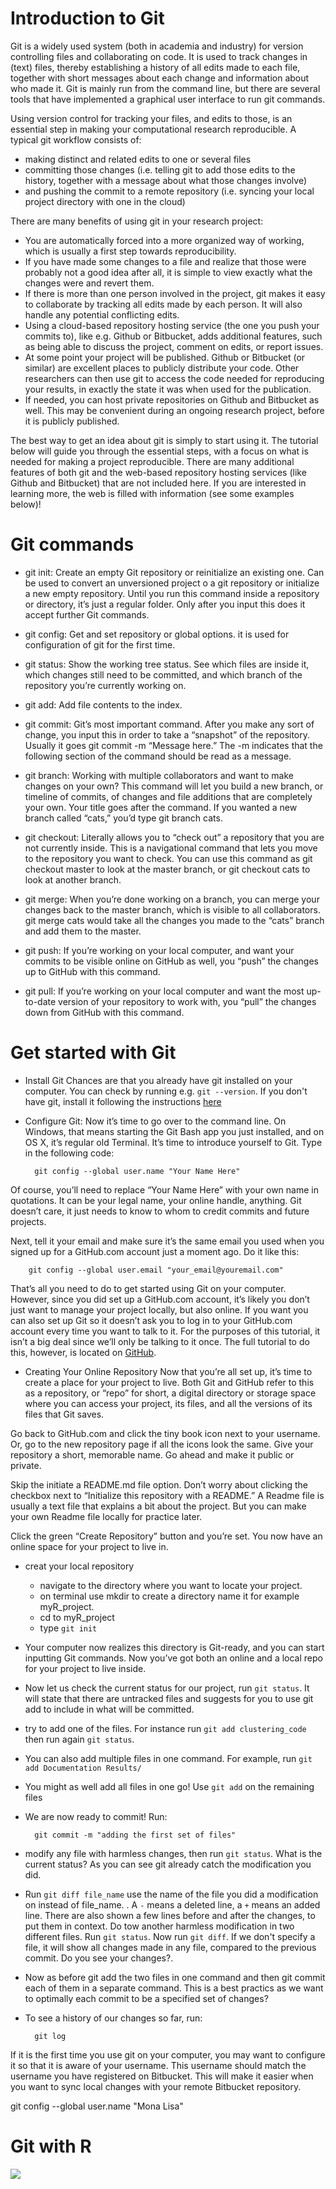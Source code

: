 # Introduction to Git

Git is a widely used system (both in academia and industry) for version controlling files and collaborating on code. It is used to track changes in (text) files, thereby establishing a history of all edits made to each file, together with short messages about each change and information about who made it. Git is mainly run from the command line, but there are several tools that have implemented a graphical user interface to run git commands.

Using version control for tracking your files, and edits to those, is an essential step in making your computational research reproducible. A typical git workflow consists of:

- making distinct and related edits to one or several files
- committing those changes (i.e. telling git to add those edits to the history, together with a message about what those changes involve)
- and pushing the commit to a remote repository (i.e. syncing your local project directory with one in the cloud)


There are many benefits of using git in your research project:

- You are automatically forced into a more organized way of working, which is usually a first step towards reproducibility.
- If you have made some changes to a file and realize that those were probably not a good idea after all, it is simple to view exactly what the changes were and revert them.
- If there is more than one person involved in the project, git makes it easy to collaborate by tracking all edits made by each person. It will also handle any potential conflicting edits.
- Using a cloud-based repository hosting service (the one you push your commits to), like e.g. Github or Bitbucket, adds additional features, such as being able to discuss the project, comment on edits, or report issues.
- At some point your project will be published. Github or Bitbucket (or similar) are excellent places to publicly distribute your code. Other researchers can then use git to access the code needed for reproducing your results, in exactly the state it was when used for the publication.
- If needed, you can host private repositories on Github and Bitbucket as well. This may be convenient during an ongoing research project, before it is publicly published.

The best way to get an idea about git is simply to start using it. The tutorial below will guide you through the essential steps, with a focus on what is needed for making a project reproducible. There are many additional features of both git and the web-based repository hosting services (like Github and Bitbucket) that are not included here. If you are interested in learning more, the web is filled with information (see some examples below)!


# Git commands
* git init: Create an empty Git repository or reinitialize an existing one. Can be used to convert an unversioned project o a git repository or initialize a new empty repository. Until you run this command inside a repository or directory, it’s just a regular folder. Only after you input this does it accept further Git commands.
* git config: Get and set repository or global options. it is used for configuration of git for the first time.
* git status:  Show the working tree status. See which files are inside it, which changes still need to be committed, and which branch of the repository you’re currently working on.
* git add: Add file contents to the index.
* git commit: Git’s most important command. After you make any sort of change, you input this in order to take a “snapshot” of the repository. Usually it goes git commit -m “Message here.” The -m indicates that the following section of the command should be read as a message.

* git branch: Working with multiple collaborators and want to make changes on your own? This command will let you build a new branch, or timeline of commits, of changes and file additions that are completely your own. Your title goes after the command. If you wanted a new branch called “cats,” you’d type git branch cats.

* git checkout: Literally allows you to “check out” a repository that you are not currently inside. This is a navigational command that lets you move to the repository you want to check. You can use this command as git checkout master to look at the master branch, or git checkout cats to look at another branch.

* git merge: When you’re done working on a branch, you can merge your changes back to the master branch, which is visible to all collaborators. git merge cats would take all the changes you made to the “cats” branch and add them to the master.

* git push: If you’re working on your local computer, and want your commits to be visible online on GitHub as well, you “push” the changes up to GitHub with this command.

* git pull: If you’re working on your local computer and want the most up-to-date version of your repository to work with, you “pull” the changes down from GitHub with this command.

# Get started with Git

* Install Git
Chances are that you already have git installed on your computer. You can check by running e.g. ```git --version```. If you don't have git, install it following the instructions [here](https://git-scm.com/book/en/v2/Getting-Started-Installing-Git)


* Configure Git:
Now it’s time to go over to the command line. On Windows, that means starting the Git Bash app you just installed, and on OS X, it’s regular old Terminal. It’s time to introduce yourself to Git. Type in the following code:

        git config --global user.name "Your Name Here"

Of course, you’ll need to replace “Your Name Here” with your own name in quotations. It can be your legal name, your online handle, anything. Git doesn’t care, it just needs to know to whom to credit commits and future projects.

Next, tell it your email and make sure it’s the same email you used when you signed up for a GitHub.com account just a moment ago. Do it like this:

        git config --global user.email "your_email@youremail.com"


That’s all you need to do to get started using Git on your computer. However, since you did set up a GitHub.com account, it’s likely you don’t just want to manage your project locally, but also online. If you want you can also set up Git so it doesn’t ask you to log in to your GitHub.com account every time you want to talk to it. For the purposes of this tutorial, it isn’t a big deal since we’ll only be talking to it once. The full tutorial to do this, however, is located on [GitHub](https://help.github.com/en/github/getting-started-with-github/set-up-git).


* Creating Your Online Repository
Now that you’re all set up, it’s time to create a place for your project to live. Both Git and GitHub refer to this as a repository, or “repo” for short, a digital directory or storage space where you can access your project, its files, and all the versions of its files that Git saves.

Go back to GitHub.com and click the tiny book icon next to your username. Or, go to the new repository page if all the icons look the same. Give your repository a short, memorable name. Go ahead and make it public or private.

Skip the  initiate a README.md file option. Don’t worry about clicking the checkbox next to “Initialize this repository with a README.” A Readme file is usually a text file that explains a bit about the project. But you can make your own Readme file locally for practice later.

Click the green “Create Repository” button and you’re set. You now have an online space for your project to live in.

* creat your local repository
    - navigate to the directory where you want to locate your project.
    - on terminal use mkdir to create a directory name it for example myR_project.
    - cd to myR_project
    - type ```git init```


* Your computer now realizes this directory is Git-ready, and you can start inputting Git commands. Now you’ve got both an online and a local repo for your project to live inside.

* Now let us check the current status for our project, run ```git status```. It will state that there are untracked files and suggests for you to use git add to include in what will be committed.

* try to add one of the files. For instance run ```git add clustering_code``` then run again `git status`.

* You can also add multiple files in one command. For example, run `git add Documentation Results/`

* You might as well add all files in one go! Use `git add` on the remaining files

* We are now ready to commit! Run:

        git commit -m "adding the first set of files"

* modify any file with harmless changes, then run `git status`. What is the current status? As you can see git already catch the modification you did.
* Run `git diff file_name` use the name of the file you did a modification on instead of file_name. . A `-` means a deleted line, a `+` means an added line. There are also shown a few lines before and after the changes, to put them in context. Do tow another harmless modification in two different files. Run `git status`. Now run `git diff`. If we don't specify a file, it will show all changes made in any file,  compared to the previous commit. Do you see your changes?.

* Now as before git add the two files in one command and then git commit each of them in a separate command. This is a best practics as we want to optimally each commit to be a specified set of changes?

* To see a history of our changes so far, run:

        git log

If it is the first time you use git on your computer, you may want to configure it so that it is aware of your username. This username should match the username you have registered on Bitbucket. This will make it easier when you want to sync local changes with your remote Bitbucket repository.

git config --global user.name "Mona Lisa"

# Git with R


![](image.png)
